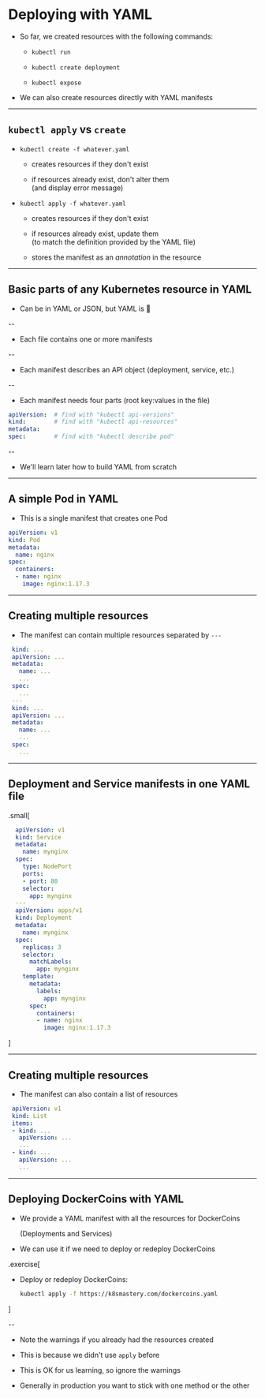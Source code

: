 # Deploying with YAML

- So far, we created resources with the following commands:

  - `kubectl run`

  - `kubectl create deployment`

  - `kubectl expose`

- We can also create resources directly with YAML manifests

---

## `kubectl apply` vs `create`

- `kubectl create -f whatever.yaml`

  - creates resources if they don't exist

  - if resources already exist, don't alter them
    <br/>(and display error message)

- `kubectl apply -f whatever.yaml`

  - creates resources if they don't exist

  - if resources already exist, update them
    <br/>(to match the definition provided by the YAML file)

  - stores the manifest as an *annotation* in the resource

---

## Basic parts of any Kubernetes resource in YAML

- Can be in YAML or JSON, but YAML is 💯

--

- Each file contains one or more manifests

--

- Each manifest describes an API object (deployment, service, etc.)

--

- Each manifest needs four parts (root key:values in the file)


```yaml
apiVersion:  # find with "kubectl api-versions"
kind:        # find with "kubectl api-resources"
metadata:
spec:        # find with "kubectl describe pod"
```

--

- We'll learn later how to build YAML from scratch

---

## A simple Pod in YAML

- This is a single manifest that creates one Pod

```yaml
apiVersion: v1   
kind: Pod        
metadata:
  name: nginx
spec:            
  containers:
  - name: nginx
    image: nginx:1.17.3
```

---

## Creating multiple resources

- The manifest can contain multiple resources separated by `---`

```yaml
 kind: ...
 apiVersion: ...
 metadata:
   name: ...
   ...
 spec:
   ...
 ---
 kind: ...
 apiVersion: ...
 metadata:
   name: ...
   ...
 spec: 
   ...
```

---

## Deployment and Service manifests in one YAML file

.small[
```yaml
  apiVersion: v1
  kind: Service
  metadata:
    name: mynginx
  spec:
    type: NodePort
    ports:
    - port: 80
    selector:
      app: mynginx
  ---
  apiVersion: apps/v1
  kind: Deployment
  metadata:
    name: mynginx
  spec:
    replicas: 3
    selector:
      matchLabels:
        app: mynginx
    template:
      metadata:
        labels:
          app: mynginx
      spec:
        containers:
        - name: nginx
          image: nginx:1.17.3
```
]

---

## Creating multiple resources

- The manifest can also contain a list of resources

```yaml
 apiVersion: v1
 kind: List
 items:
 - kind: ...
   apiVersion: ...
   ...
 - kind: ...
   apiVersion: ...
   ...
```

---

## Deploying DockerCoins with YAML

- We provide a YAML manifest with all the resources for DockerCoins

  (Deployments and Services)

- We can use it if we need to deploy or redeploy DockerCoins

.exercise[

- Deploy or redeploy DockerCoins:
  ```bash
  kubectl apply -f https://k8smastery.com/dockercoins.yaml
  ```

]

--

- Note the warnings if you already had the resources created

- This is because we didn't use `apply` before

- This is OK for us learning, so ignore the warnings

- Generally in production you want to stick with one method or the other

